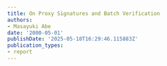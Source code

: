 ```yaml
---
title: On Proxy Signatures and Batch Verification
authors:
- Masayuki Abe
date: '2000-05-01'
publishDate: '2025-05-18T16:29:46.115883Z'
publication_types:
- report
---
```

